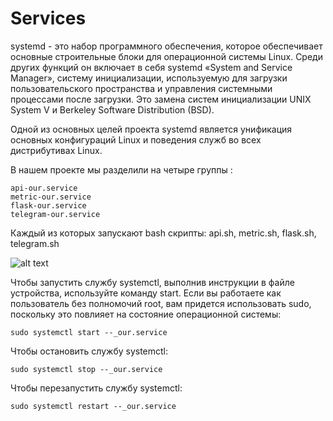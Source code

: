 # Services

systemd - это набор программного обеспечения, которое обеспечивает основные строительные блоки для операционной системы Linux. Среди других функций он включает в себя systemd «System and Service Manager», систему инициализации, используемую для загрузки пользовательского пространства и управления системными процессами после загрузки. Это замена систем инициализации UNIX System V и Berkeley Software Distribution (BSD).

Одной из основных целей проекта systemd является унификация основных конфигураций Linux и поведения служб во всех дистрибутивах Linux.

В нашем проекте мы разделили на четыре группы : 
```
api-our.service
metric-our.service
flask-our.service
telegram-our.service
```
Каждый из которых запускают bash скрипты: api.sh, metric.sh, flask.sh, telegram.sh


![alt text](https://image.ibb.co/dz9su8/services.jpg)

Чтобы запустить службу systemctl, выполнив инструкции в файле устройства, используйте команду start. Если вы работаете как пользователь без полномочий root, вам придется использовать sudo, поскольку это повлияет на состояние операционной системы:
```
sudo systemctl start --_our.service
```
Чтобы остановить службу systemctl:
```
sudo systemctl stop --_our.service
```
Чтобы перезапустить службу systemctl:
```
sudo systemctl restart --_our.service
```

